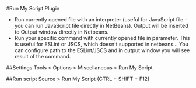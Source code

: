 #Run My Script Plugin
- Run currently opened file with an interpreter (useful for JavaScript file - you can run JavaScript file directly in NetBeans). Output will be inserted to Output window directly in Netbeans.
- Run your specific command with currently opened file in parameter. This is useful for ESLint or JSCS, which doesn't supported in netbeans... You can configure path to the ESLint/JSCS and in output window you will see result of the command.

##Settings
Tools > Options > Miscellaneous > Run My Script


##Run script
Source > Run My Script (CTRL + SHIFT + F12)
